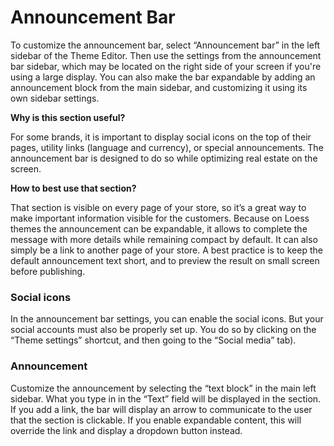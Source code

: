 # Announcement Bar

To customize the announcement bar, select “Announcement bar” in the left sidebar of the Theme Editor. Then use the settings from the announcement bar sidebar, which may be located on the right side of your screen if you're using a large display. You can also make the bar expandable by adding an announcement block from the main sidebar, and customizing it using its own sidebar settings.

**Why is this section useful?**

For some brands, it is important to display social icons on the top of their pages, utility links (language and currency), or special announcements. The announcement bar is designed to do so while optimizing real estate on the screen.

**How to best use that section?**

That section is visible on every page of your store, so it’s a great way to make important information visible for the customers. Because on Loess themes the announcement can be expandable, it allows to complete the message with more details while remaining compact by default. It can also simply be a link to another page of your store. A best practice is to keep the default announcement text short, and to preview the result on small screen before publishing.

### Social icons

In the announcement bar settings, you can enable the social icons. But your social accounts must also be properly set up. You do so by clicking on the “Theme settings” shortcut, and then going to the “Social media” tab).

### Announcement

Customize the announcement by selecting the “text block” in the main left sidebar. What you type in in the “Text” field will be displayed in the section. If you add a link, the bar will display an arrow to communicate to the user that the section is clickable. If you enable expandable content, this will override the link and display a dropdown button instead.

